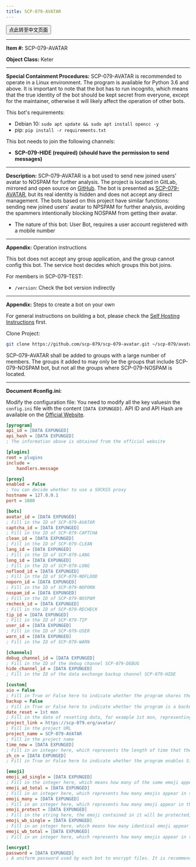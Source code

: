 ```yaml
---
title: SCP-079-AVATAR
---
```


<button onmouseover="PlaySound('totop1')" onmouseout="StopSound('totop1')" onclick="window.location.href = '/avatar-zh/';" class="zh">点此转至中文页面</button>

---

**Item #:** SCP-079-AVATAR

**Object Class:** Keter

---

**Special Containment Procedures:** SCP-079-AVATAR is recommended to operate in a Linux environment. The program is available for Python 3.6 and above. It is important to note that the bot has to run incognito, which means that the true identity of the bot should be kept secret from everyone, except for the maintainer, otherwise it will likely affect the operation of other bots.

This bot's requirements:

- Debian 10: `sudo apt update && sudo apt install opencc -y`
- pip: `pip install -r requirements.txt`

This bot needs to join the following channels:

- **SCP-079-HIDE (required) (should have the permission to send messages)**

---

**Description:** SCP-079-AVATAR is a bot used to send new joined users' avatar to NOSPAM for further analysis. The project is located in GitLab, mirrored and open source on [GitHub](https://github.com/scp-079/scp-079-avatar). The bot is presented as <a href="https://t.me/SCP_079_AVATAR_BOT" class="079" target="_blank">SCP-079-AVATAR</a>, but its real identity is hidden and does not accept any direct management. The bots based on this project have similar functions: sending new joined users' avatar to NPSPAM for further analysis, avoiding the spammers intentionally blocking NOSPAM from getting their avatar.

- The nature of this bot: User Bot, requires a user account registered with a mobile number

---

**Appendix:** Operation instructions

This bot does not accept any group application, and the group cannot config this bot. The service host decides which groups this bot joins.

For members in SCP-079-TEST:

- `/version`: Check the bot version indirectly

---

**Appendix:** Steps to create a bot on your own

For general instructions on building a bot, please check the [Self Hosting Instructions](/how/) first.

Clone Project:

```bash
git clone https://github.com/scp-079/scp-079-avatar.git ~/scp-079/avatar
```

SCP-079-AVATAR shall be added to groups with a large number of members. The groups it added to may only be the groups that include SCP-079-NOSPAM bot, but not all the groups where SCP-079-NOSPAM is located.

---

**Document #config.ini:**

Modify the configuration file: You need to modify all the key values ​​in the `config.ini` file with the content `[DATA EXPUNGED]`. API ID and API Hash are available on the [Official Website](https://my.telegram.org).

```ini
[pyrogram]
api_id = [DATA EXPUNGED]
api_hash = [DATA EXPUNGED]
; The information above is obtained from the official website

[plugins]
root = plugins
include =
    handlers.message

[proxy]
enabled = False
; You can decide whether to use a SOCKS5 proxy
hostname = 127.0.0.1
port = 1080

[bots]
avatar_id = [DATA EXPUNGED]
; Fill in the ID of SCP-079-AVATAR
captcha_id = [DATA EXPUNGED]
; Fill in the ID of SCP-079-CAPTCHA
clean_id = [DATA EXPUNGED]
; Fill in the ID of SCP-079-CLEAN
lang_id = [DATA EXPUNGED]
; Fill in the ID of SCP-079-LANG
long_id = [DATA EXPUNGED]
; Fill in the ID of SCP-079-LONG
noflood_id = [DATA EXPUNGED]
; Fill in the ID of SCP-079-NOFLOOD
noporn_id = [DATA EXPUNGED]
; Fill in the ID of SCP-079-NOPORN
nospam_id = [DATA EXPUNGED]
; Fill in the ID of SCP-079-NOSPAM
recheck_id = [DATA EXPUNGED]
; Fill in the ID of SCP-079-RECHECK
tip_id = [DATA EXPUNGED]
; Fill in the ID of SCP-079-TIP
user_id = [DATA EXPUNGED]
; Fill in the ID of SCP-079-USER
warn_id = [DATA EXPUNGED]
; Fill in the ID of SCP-079-WARN

[channels]
debug_channel_id = [DATA EXPUNGED]
; Fill in the ID of the debug channel SCP-079-DEBUG
hide_channel_id = [DATA EXPUNGED]
; Fill in the ID of the data exchange backup channel SCP-079-HIDE

[custom]
aio = False
; Fill in True or False here to indicate whether the program shares the same bot account with other programs
backup = False
; Fill in True or False here to indicate whether the program is a backup copy
date_reset = 1st mon
; Fill in the date of resetting data, for example 1st mon, representing the first Monday of every month
project_link = https://scp-079.org/avatar/
; Fill in the project URL
project_name = SCP-079-AVATAR
; Fill in the project name
time_new = [DATA EXPUNGED]
; Fill in an integer here, which represents the length of time that the user is determined to be a new user. It is used to re-check the avatar. The unit is second
zh_cn = [DATA EXPUNGED]
; Fill in True or False here to indicate whether the program enables Simplified Chinese mode

[emoji]
emoji_ad_single = [DATA EXPUNGED]
; Fill in the integer here, which means how many of the same emoji appear in the message are considered to be ad_ type phrases
emoji_ad_total = [DATA EXPUNGED]
; Fill in an integer here, which represents how many emojis appear in the message are considered ad_ type phrases
emoji_many = [DATA EXPUNGED]
; Fill in an integer here, which represents how many emoji appear in the message, it is considered that the message contains multiple emoji
emoji_protect = [DATA EXPUNGED]
; Fill in the string here, the emoji contained in it will be protected, and will not be counted in various judgments. There is no space in the string. Please represent an emoji in the form \UXXXXXXXX
emoji_wb_single = [DATA EXPUNGED]
; Fill in an integer here, which means how many identical emoji appear in the message are considered wb type phrases
emoji_wb_total = [DATA EXPUNGED]
; Fill in an integer here, which represents how many emojis appear in the message are considered wb phrases

[encrypt]
password = [DATA EXPUNGED]
; A uniform password used by each bot to encrypt files. It is recommended to use a random string of 16 characters in length
```

<audio src="/audio/door/dooropenpage.ogg" autoplay></audio>
<audio id="dooropen079" src="/audio/door/dooropen079.ogg"/>
